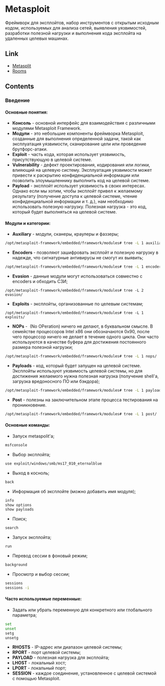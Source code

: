 # **Metasploit**
Фреймворк для эксплойтов, набор инструментов с открытым исходным кодом, используемых для анализа сетей, выявления уязвимостей, разработки полезной нагрузки и выполнения кода эксплойта на удаленных целевых машинах.

## **Link**
- [Metasplit](https://www.metasploit.com/)
- [Rooms](https://tryhackme.com/r/module/metasploit)

## **Contents**
### **Введение**
#### **Основные понятия:**
- **Консоль** - основной интерфейс для взаимодействия с различными модулями Metasploit Framework.
- **Модули** - это небольшие компоненты фреймворка Metasploit, созданные для выполнения определенной задачи, такой как эксплуатация уязвимости, сканирование цели или проведение брутфорс-атаки.
- **Exploit** - часть кода, которая использует уязвимость, присутствующую в целевой системе.
- **Vulnerability** - дефект проектирования, кодирования или логики, влияющий на целевую систему. Эксплуатация уязвимости может привести к раскрытию конфиденциальной информации или позволить злоумышленнику выполнить код на целевой системе.
- **Payload** - эксплойт использует уязвимость в своих интересах. Однако если мы хотим, чтобы эксплойт привел к желаемому результату (получение доступа к целевой системе, чтение конфиденциальной информации и т. д.), нам необходимо использовать полезную нагрузку. Полезная нагрузка - это код, который будет выполняться на целевой системе. 

#### **Модули и категории:**
-  **Auxiliary** - модули, сканеры, краулеры и фаззеры;
```bash
/opt/metasploit-framework/embedded/framework/modules# tree -L 1 auxiliary/
```
- **Encoders** - позволяют зашифровать эксплойт и полезную нагрузку в надежде, что сигнатурные антивирусы не смогут их выявить;
``` bash
/opt/metasploit-framework/embedded/framework/modules# tree -L 1 encoders/
```
- **Evasion** - данные модули могут использоваться совместно с encoders и обходить СЗИ;
```
/opt/metasploit-framework/embedded/framework/modules# tree -L 2 evasion/
```
- **Exploits** -  эксплойты, организованные по целевым системам;
```
/opt/metasploit-framework/embedded/framework/modules# tree -L 1 exploits/
```
- **NOPs** -  (No OPeration) ничего не делают, в буквальном смысле. В семействе процессоров Intel x86 они обозначаются 0x90, после чего процессор ничего не делает в течение одного цикла. Они часто используются в качестве буфера для достижения постоянного размера полезной нагрузки;
```bash
/opt/metasploit-framework/embedded/framework/modules# tree -L 1 nops/
```
- **Payloads** - код, который будет запущен на целевой системе. Эксплойты используют уязвимость целевой системы, но для достижения желаемого нужна полезная нагрузка (получение shell'a, загрузка вредоносного ПО или бэкдора);
```bash
/opt/metasploit-framework/embedded/framework/modules# tree -L 1 payloads/
```
- **Post** - полезны на заключительном этапе процесса тестирования на проникновение.
```bash
/opt/metasploit-framework/embedded/framework/modules# tree -L 1 post/
```

#### **Основные команды:**
- Запуск metaspolit'a;
```bash
msfconsole
```
- Выбор эксплойта;
```bash
use exploit/windows/smb/ms17_010_eternalblue 
```
- Выход в косноль;
```bash
back 
```
- Информация об эксплойте (можно добавить имя модуля);
```bash
info
show options
show payloads
```
- Поиск;
```bash
search 
```
- Запуск эксплойта;
```bash
run
```
- Перевод сессии в фоновый режим;
```bash
background
```
- Просмотр и выбор сессии;
```bash
sessions
sessions -i
```

#### Часто используемые переменные:
- Задать или убрать переменную для конкретного или глобального параметра;
```bash
set
unset
setg
unsetg
```
- **RHOSTS** - IP-адрес или диапазон целевой системы;
- **RPORT** - порт целевой системы;
- **PAYLOAD** - полезная нагрузка для эксплойта;
- **LHOST** - локальный хост;
- **LPORT** - локальный порт;
- **SESSION** - каждое соединение, установленное с целевой системой с помощью Metasploit.

